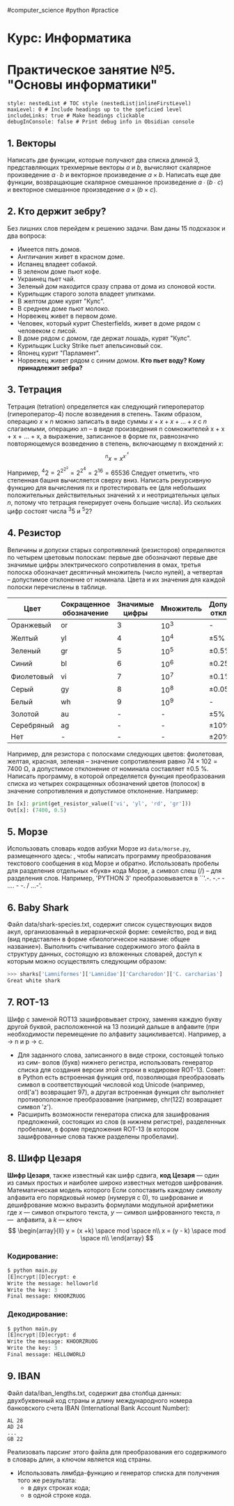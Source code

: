 #computer_science #python #practice 
# Курс: Информатика
# Практическое занятие №5. "Основы информатики"

```table-of-contents
style: nestedList # TOC style (nestedList|inlineFirstLevel)
maxLevel: 0 # Include headings up to the speficied level
includeLinks: true # Make headings clickable
debugInConsole: false # Print debug info in Obsidian console
```
## 1. Векторы
Написать две функции, которые получают два списка длиной 3, представляющих трехмерные векторы $a$ и $b$, вычисляют скалярное произведение $a ∙ b$ и векторное произведение $a × b$.
Написать еще две функции, возвращающие скалярное смешанное произведение $a ∙ (b ∙ c)$ и векторное смешанное произведение $a × (b × c)$.

## 2. Кто держит зебру?
Без лишних слов перейдем к решению задачи. Вам даны 15 подсказок и два вопроса:
- Имеется пять домов.
- Англичанин живет в красном доме.
- Испанец владеет собакой.
- В зеленом доме пьют кофе.
- Украинец пьет чай.
- Зеленый дом находится сразу справа от дома из слоновой кости.
- Курильщик старого золота владеет улитками.
-  В желтом доме курят "Кулс".
- В среднем доме пьют молоко.
- Норвежец живет в первом доме.
- Человек, который курит Chesterfields, живет в доме рядом с человеком с лисой.
- В доме рядом с домом, где держат лошадь, курят "Кулс".
- Курильщик Lucky Strike пьет апельсиновый сок.
- Японец курит "Парламент".
- Норвежец живет рядом с синим домом.
**Кто пьет воду? Кому принадлежит зебра?**

## 3. Тетрация
Тетрация (tetration) определяется как следующий гипероператор (гипероператор-4) после возведения в степень. Таким образом, операцию $x × n$ можно записать в виде суммы $x + x + x + … + x$ с $n$ слагаемыми, операцию $xn$ – в виде произведения n сомножителей x + x + x + … + x, а выражение, записанное в форме nx, равнозначно повторяющемуся возведению в степень, включающему n вхождений $x$:
$${^{n}x}=x^{x^{.^{x}}}$$
Например, ${^{4}2}=2^{2^{2^{2}}}=2^{2^{4}}=2^{16}=65536$
Следует отметить, что степенная башня вычисляется сверху вниз. Написать рекурсивную функцию для вычисления nx и протестировать ее (для небольших положительных действительных значений x и неотрицательных целых $n$, потому что тетрация генерирует очень большие числа). Из скольких цифр состоят числа ${^{3}5}$ и ${^{5}2}$?

## 4. Резистор
Величины и допуски старых сопротивлений (резисторов) определяются по четырем цветовым полоскам: первые две обозначают первые две значимые цифры электрического сопротивления в омах, третья полоска обозначает десятичный множитель (число нулей), а четвертая – допустимое отклонение от номинала. Цвета и их значения для каждой полоски перечислены в таблице.

| Цвет      | Сокращенное обозначение | Значимые цифры | Множитель | Допустимое отклонение |
| --------- | ----------------------- | -------------- | --------- | --------------------- |
| Оранжевый | or                      | 3              | $10^3$    | -                     |
| Желтый          | yl                         | 4                | $10^4$           | $\pm5$% |
| Зеленый          | gr                         | 5                | $10^5$           | $\pm0.5$% |
| Синий          | bl                         | 6                | $10^6$           | $\pm0.25$% |
| Фиолетовый          | vi                         | 7                | $10^7$           | $\pm0.1$% |
| Серый          | gy                         | 8                | $10^8$           | $\pm0.05$% |
| Белый          | wh                         | 9                | $10^9$           | - |
| Золотой          | au                         | -                |  -        | $\pm5$% |
| Серебряный          | ag                         | -                | -           | $\pm10$% |
| Нет          | -                         | -                |  -          | $\pm20$% |

Например, для резистора с полосками следующих цветов: фиолетовая, желтая, красная, зеленая – значение сопротивления равно $74 × 102 = 7400$ Ω, а допустимое отклонение от номинала составляет $±0.5$ %.
Написать программу, в которой определяется функция преобразования списка из четырех сокращенных обозначений цветов (полосок) в значение сопротивления и допустимое отклонение. Например:
```python
In [x]: print(get_resistor_value(['vi', 'yl', 'rd', 'gr']))
Out[x]: (7400, 0.5)
```
## 5. Морзе
Использовать словарь кодов азбуки Морзе из `data/morse.py`, размещенного здесь: , чтобы написать программу преобразования текстового сообщения в код Морзе и обратно. Использовать пробелы для разделения отдельных «букв» кода Морзе, а символ слеш (/) – для разделения слов. Например, 'PYTHON 3' преобразовывается в ``'.-. -.- - .... - -. / ...-'.
## 6. Baby Shark
Файл data/shark-species.txt, содержит список существующих видов акул, организованный в иерархической форме: семейство, род и вид (вид представлен в форме «биологическое название: общее название»). Выполнить считывание содержимого этого файла в структуру данных, состоящую из вложенных словарей, доступ к которым можно осуществлять следующим образом:
```python
>>> sharks['Lamniformes']['Lamnidae']['Carcharodon']['C. carcharias']
Great white shark
```

## 7. ROT-13
Шифр с заменой ROT13 зашифровывает строку, заменяя каждую букву другой буквой, расположенной на 13 позиций дальше в алфавите (при необходимости перемещение по алфавиту зацикливается). Например, a → n и p → c. 
- Для заданного слова, записанного в виде строки, состоящей только из сим-
волов (букв) нижнего регистра, использовать генератор списка для создания версии этой строки в кодировке ROT-13. Совет: в Python есть встроенная функция ord, позволяющая преобразовать символ в соответствующий числовой код Unicode (например, ord('a') возвращает 97), а другая встроенная функция chr выполняет противоположное преобразование (например, chr(122) возвращает символ 'z').
- Расширить возможности генератора списка для зашифрования предложений, состоящих из слов (в нижнем регистре), разделенных пробелами, в форме предложения ROT-13 (в котором зашифрованные слова также разделены пробелами).
## 8. Шифр Цезаря
**Шифр Цезаря**, также известный как шифр сдвига, **код Цезаря** — один из самых простых и наиболее широко известных методов шифрования. Математическая модель которого Если сопоставить каждому символу алфавита его порядковый номер (нумеруя с 0), то шифрование и дешифрование можно выразить формулами модульной арифметики
где $x$ — символ открытого текста, $y$ — символ шифрованного текста, $n$ —  алфавита, а $k$ — ключ
$$ \begin{array}{ll}
        y = (x  +k) \space mod \space n\\
        x = (y - k) \space mod \space n\\
    \end{array}
$$
### Кодирование:
```python
$ python main.py 
[E]ncrypt|[D]ecrypt: e 
Write the message: helloworld 
Write the key: 3 
Final message: KHOORZRUOG
```
### Декодирование:
```python
$ python main.py 
[E]ncrypt|[D]ecrypt: d
Write the message: KHOORZRUOG 
Write the key: 3 
Final message: HELLOWORLD
```

## 9. IBAN
Файл data/iban_lengths.txt, содержит два столбца данных: двухбуквенный код страны и длину международного номера банковского счета IBAN (International Bank Account Number):
```
AL 28
AD 24
...
GB 22
```

Реализовать парсинг этого файла для преобразования его содержимого в словарь длин, а ключом является код страны.
- Использовать лямбда-функцию и генератор списка для получения того же
результата: 
	- в двух строках кода; 
	- в одной строке кода.
